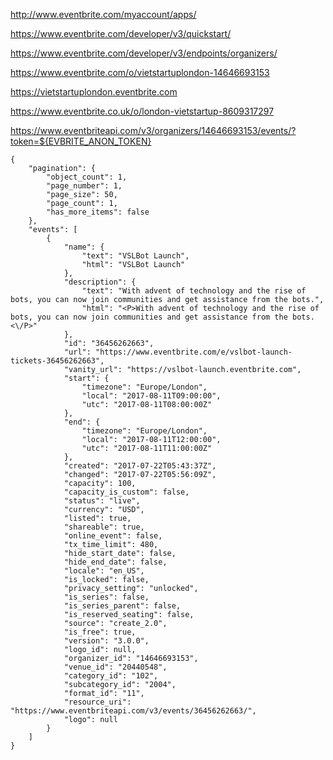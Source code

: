http://www.eventbrite.com/myaccount/apps/

https://www.eventbrite.com/developer/v3/quickstart/

https://www.eventbrite.com/developer/v3/endpoints/organizers/

https://www.eventbrite.com/o/vietstartuplondon-14646693153

https://vietstartuplondon.eventbrite.com

https://www.eventbrite.co.uk/o/london-vietstartup-8609317297

https://www.eventbriteapi.com/v3/organizers/14646693153/events/?token=${EVBRITE_ANON_TOKEN}

```
{
    "pagination": {
        "object_count": 1,
        "page_number": 1,
        "page_size": 50,
        "page_count": 1,
        "has_more_items": false
    },
    "events": [
        {
            "name": {
                "text": "VSLBot Launch",
                "html": "VSLBot Launch"
            },
            "description": {
                "text": "With advent of technology and the rise of bots, you can now join communities and get assistance from the bots.",
                "html": "<P>With advent of technology and the rise of bots, you can now join communities and get assistance from the bots.<\/P>"
            },
            "id": "36456262663",
            "url": "https://www.eventbrite.com/e/vslbot-launch-tickets-36456262663",
            "vanity_url": "https://vslbot-launch.eventbrite.com",
            "start": {
                "timezone": "Europe/London",
                "local": "2017-08-11T09:00:00",
                "utc": "2017-08-11T08:00:00Z"
            },
            "end": {
                "timezone": "Europe/London",
                "local": "2017-08-11T12:00:00",
                "utc": "2017-08-11T11:00:00Z"
            },
            "created": "2017-07-22T05:43:37Z",
            "changed": "2017-07-22T05:56:09Z",
            "capacity": 100,
            "capacity_is_custom": false,
            "status": "live",
            "currency": "USD",
            "listed": true,
            "shareable": true,
            "online_event": false,
            "tx_time_limit": 480,
            "hide_start_date": false,
            "hide_end_date": false,
            "locale": "en_US",
            "is_locked": false,
            "privacy_setting": "unlocked",
            "is_series": false,
            "is_series_parent": false,
            "is_reserved_seating": false,
            "source": "create_2.0",
            "is_free": true,
            "version": "3.0.0",
            "logo_id": null,
            "organizer_id": "14646693153",
            "venue_id": "20440548",
            "category_id": "102",
            "subcategory_id": "2004",
            "format_id": "11",
            "resource_uri": "https://www.eventbriteapi.com/v3/events/36456262663/",
            "logo": null
        }
    ]
}
```